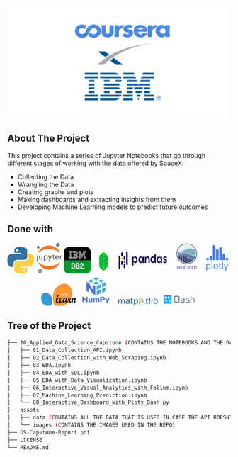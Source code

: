 ![Logo](assets/images/Logo.png)

<!-- ABOUT THE PROJECT -->
## About The Project

This project contains a series of Jupyter Notebooks that go through different stages of working with the data offered by SpaceX: 

* Collecting the Data
* Wrangling the Data
* Creating graphs and plots
* Making dashboards and extracting insights from them
* Developing Machine Learning models to predict future outcomes

## Done with

<p align="center">
  <a href="https://www.python.org/"><img title="Python" alt="Python" src="assets/images/python.png" width="60" height="60" /></a>
  <a href="https://jupyter.org/"><img title="JupyterNotebook" alt="JupyterNotebook" src="assets/images/jupyternotebook.png" width="60" height="70" /></a>
  <a href="https://www.ibm.com/es-es/analytics/db2"><img title="IBMDb2" alt="IBMDb2" src="assets/images/ibmdb2.png" width="60" height="60" /></a>
  <a href="https://python-visualization.github.io/folium/"><img title="Folium" alt="Folium" src="assets/images/folium.png" width="50" height="50" /></a>
  <a href="https://pandas.pydata.org/"><img title="Pandas" alt="Pandas" src="assets/images/pandas.png" width="120" height="60" /></a>
  <a href="https://seaborn.pydata.org/"><img title="Seaborn" alt="Seaborn" src="assets/images/seaborn.png" width="70" height="70" /></a>
  <a href="https://plotly.com/"><img title="Plotly" alt="Plotly" src="assets/images/plotly.png" width="60" height="70" /></a>
  <a href="https://scikit-learn.org/stable/"><img title="ScikitLearn" alt="ScikitLearn" src="assets/images/scikitlearn.png" width="80" height="50" /></a>
  <a href="https://numpy.org/"><img title="Numpy" alt="Numpy" src="assets/images/numpy.png" width="80" height="70" /></a>
  <a href="https://matplotlib.org/"><img title="Matplotlib" alt="Matplotlib" src="assets/images/matplotlib.png" width="100" height="20" /></a>
  <a href="https://plotly.com/dash/"><img title="Dash" alt="Dash" src="assets/images/dash.png" width="80" height="30" /></a>
</p>

## Tree of the Project
``` bash
├── 10_Applied_Data_Science_Capstone (CONTAINS THE NOTEBOOKS AND THE DASH APP)
│   ├── 01_Data_Collection_API.ipynb
│   ├── 02_Data_Collection_with_Web_Scraping.ipynb
│   ├── 03_EDA.ipynb
│   ├── 04_EDA_with_SQL.ipynb
│   ├── 05_EDA_with_Data_Visualization.ipynb
│   ├── 06_Interactive_Visual_Analytics_with_Folium.ipynb
│   ├── 07_Machine_Learning_Prediction.ipynb
│   └── 08_Interactive_Dashboard_with_Ploty_Dash.py
├── assets
│   ├── data (CONTAINS ALL THE DATA THAT IS USED IN CASE THE API DOESNT WORK)
│   └── images (CONTAINS THE IMAGES USED IN THE REPO)
├── DS-Capstone-Report.pdf
├── LICENSE
└── README.md
```
